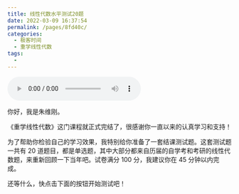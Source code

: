 ```yaml
---
title: 线性代数水平测试20题
date: 2022-03-09 16:37:54
permalink: /pages/8fd40c/
categories:
  - 极客时间
  - 重学线性代数
tags:
  - 
---
```

<audio title="强化通关.线性代数水平测试20题" src="https://static001.geekbang.org/resource/audio/8f/29/8f371dd588b2a4a8d98fb72c70a49b29.mp3" controls="controls"></audio> 
<p>你好，我是朱维刚。</p><p>《重学线性代数》这门课程就正式完结了，很感谢你一直以来的认真学习和支持！</p><p>为了帮助你检验自己的学习效果，我特别给你准备了一套结课测试题。这套测试题一共有 20 道题目，都是单选题，其中大部分都来自历届的自学考和考研的线性代数题，来重新回顾一下当年吧。试卷满分 100 分，我建议你在 45 分钟以内完成。</p><p>还等什么，快点击下面的按钮开始测试吧！</p><p><a href="http://time.geekbang.org/quiz/intro?act_id=208&exam_id=583"><img src="https://static001.geekbang.org/resource/image/28/a4/28d1be62669b4f3cc01c36466bf811a4.png?wh=1142*201" alt=""></a></p><!-- [[[read_end]]] -->